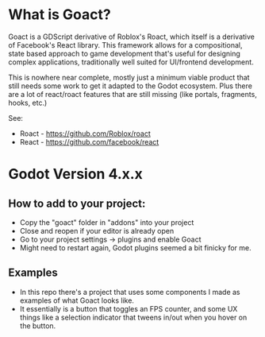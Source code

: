 # What is Goact?
 Goact is a GDScript derivative of Roblox's Roact, which itself is a derivative of Facebook's React library. This framework allows for a compositional, state based approach to game development that's useful for designing complex applications, traditionally well suited for UI/frontend development.
 
 This is nowhere near complete, mostly just a minimum viable product that still needs some work to get it adapted to the Godot ecosystem. Plus there are a lot of react/roact features that are still missing (like portals, fragments, hooks, etc.)
 
 See:
- Roact - https://github.com/Roblox/roact
- React - https://github.com/facebook/react

# Godot Version 4.x.x

 ## How to add to your project:
  - Copy the "goact" folder in "addons" into your project
  - Close and reopen if your editor is already open
  - Go to your project settings -> plugins and enable Goact
  - Might need to restart again, Godot plugins seemed a bit finicky for me.
  
 ## Examples
  - In this repo there's a project that uses some components I made as examples of what Goact looks like.
  - It essentially is a button that toggles an FPS counter, and some UX things like a selection indicator that tweens in/out when you hover on the button.
